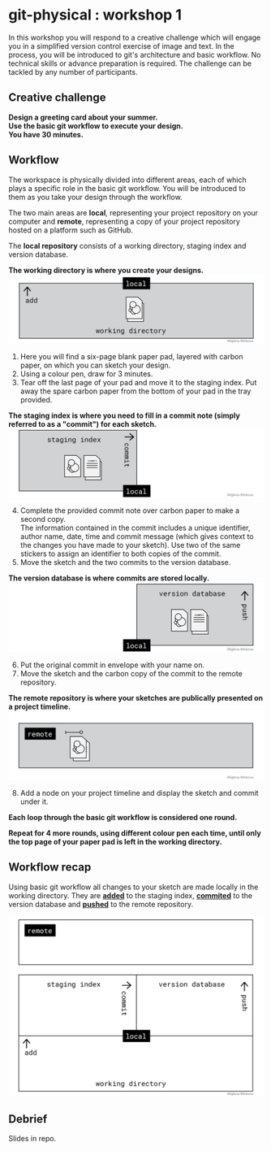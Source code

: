 # git-physical : workshop 1
In this workshop you will respond to a creative challenge which will engage you in a simplified version control exercise of image and text. In the process, you will be introduced to git's architecture and basic workflow. No technical skills or advance preparation is required. The challenge can be tackled by any number of participants.

## Creative challenge 
**Design a greeting card about your summer.**  
**Use the basic git workflow to execute your design.**  
**You have 30 minutes.**

## Workflow

The workspace is physically divided into different areas, each of which plays a specific role in the basic git workflow. You will be introduced to them as you take your design through the workflow.

The two main areas are **local**, representing your project repository on your computer and **remote**, representing a copy of your project repository hosted on a platform such as GitHub.

The **local repository** consists of a working directory, staging index and version database. 

**The working directory is where you create your designs.**
![working-directory](https://github.com/MMinkova/git-physical/blob/master/Images/working-directory.png)
 
1. Here you will find a six-page blank paper pad, layered with carbon paper, on which you can sketch your design.
2. Using a colour pen, draw for 3 minutes.			
3. Tear off the last page of your pad and move it to the staging index. Put away the spare carbon paper from the bottom of your pad in the tray provided.
 
**The staging index is where you need to fill in a commit note (simply referred to as a "commit") for each sketch.** 
![staging-index](https://github.com/MMinkova/git-physical/blob/master/Images/staging-index.png)
 
4. Complete the provided commit note over carbon paper to make a second copy.  
The information contained in the commit includes a unique identifier, author name, date, time and commit message (which gives context to the changes you have made to your sketch). Use two of the same stickers to assign an identifier to both copies of the commit.
5. Move the sketch and the two commits to the version database.

**The version database is where commits are stored locally.**
![version-database](https://github.com/MMinkova/git-physical/blob/master/Images/version-database.png)

6. Put the original commit in envelope with your name on.
7. Move the sketch and the carbon copy of the commit to the remote repository.

**The remote repository is where your sketches are publically presented on a project timeline.**
![remote](https://github.com/MMinkova/git-physical/blob/master/Images/remote.png)

8. Add a node on your project timeline and display the sketch and commit under it.
 
**Each loop through the basic git workflow is considered one round.**  


**Repeat for 4 more rounds, using different colour pen each time, until only the top page of your paper pad is left in the working directory.**
  
## Workflow recap
Using basic git workflow all changes to your sketch are made locally in the working directory. They are **[added](https://git-scm.com/docs/git-add)** to the staging index, **[commited](https://git-scm.com/docs/git-commit)** to the version database and **[pushed](https://git-scm.com/docs/git-push)** to the remote repository.

![basic-git-workflow](https://github.com/MMinkova/git-physical/blob/master/Images/general-workflow.gif)

## Debrief
Slides in repo.

